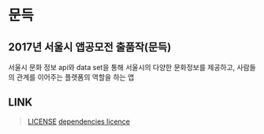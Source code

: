 문득
===
## 2017년 서울시 앱공모전 출품작(문득)
서울시 문화 정보 api와 data set을 통해 서울시의 다양한 문화정보를 제공하고, 사람들의 관계를 이어주는 플랫폼의 역할을 하는 앱



## LINK
> [LICENSE](https://github.com/silver432/CultureSeoul/blob/master/LICENSE.md)
> [dependencies licence](https://github.com/silver432/CultureSeoul/blob/master/NOTICE)
